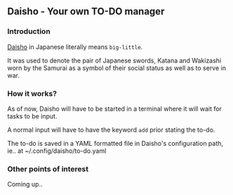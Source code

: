 ## Daisho - Your own TO-DO manager

### Introduction

[Daisho](https://en.wikipedia.org/wiki/Daish%C5%8D) in Japanese literally means `big-little`.

It was used to denote the pair of Japanese swords, Katana and Wakizashi worn by the Samurai as a symbol of their social status as well as to serve in war. 

### How it works?

As of now, Daisho will have to be started in a terminal where it will wait for tasks to be input.

A normal input will have to have the keyword `add` prior stating the to-do.

The to-do is saved in a YAML formatted file in Daisho's configuration path, ie.. at ~/.config/daisho/to-do.yaml

### Other points of interest

Coming up..
